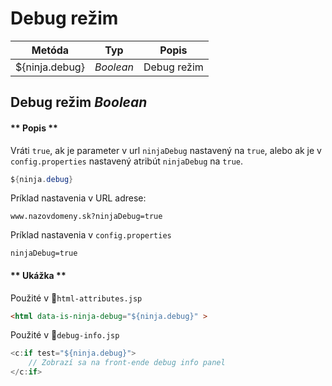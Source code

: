 # Debug režim
| Metóda | Typ | Popis |
| --- | --- | --- |
| ${ninja.debug} | *Boolean* | Debug režim |

## Debug režim *Boolean*

<!-- tabs:start -->

#### ** Popis **
Vráti `true`, ak je parameter v url `ninjaDebug` nastavený na `true`, alebo ak je v `config.properties` nastavený atribút `ninjaDebug` na `true`.

```java
${ninja.debug}
```

Príklad nastavenia v URL adrese:
```url
www.nazovdomeny.sk?ninjaDebug=true
```

Príklad nastavenia v `config.properties`
```properties
ninjaDebug=true
```

#### ** Ukážka **
Použité v :ghost:<code>html-attributes.jsp</code>
```html
<html data-is-ninja-debug="${ninja.debug}" >
```

Použité v :ghost:<code>debug-info.jsp</code>
```java
<c:if test="${ninja.debug}">
    // Zobrazí sa na front-ende debug info panel
</c:if>
```

<!-- tabs:end -->






